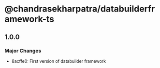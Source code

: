 # @chandrasekharpatra/databuilderframework-ts

## 1.0.0

### Major Changes

- 8acffe0: First version of databuilder framework
